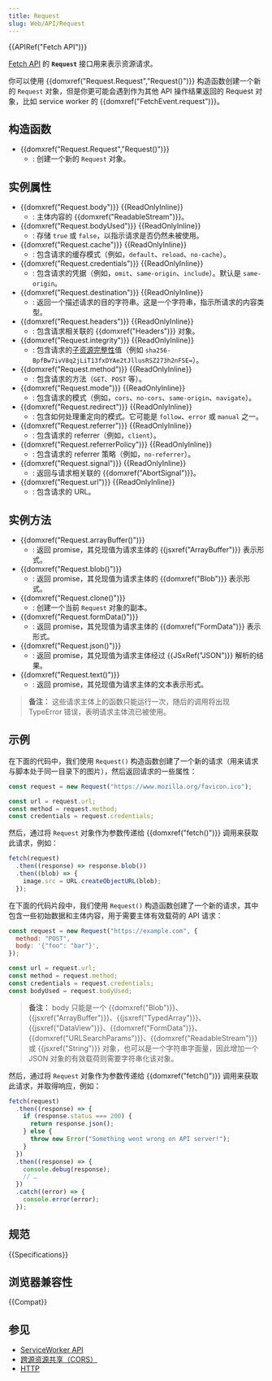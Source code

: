 ```yaml
---
title: Request
slug: Web/API/Request
---
```


{{APIRef("Fetch API")}}

[Fetch API](/zh-CN/docs/Web/API/Fetch_API) 的 **`Request`** 接口用来表示资源请求。

你可以使用 {{domxref("Request.Request","Request()")}} 构造函数创建一个新的 `Request` 对象，但是你更可能会遇到作为其他 API 操作结果返回的 Request 对象，比如 service worker 的 {{domxref("FetchEvent.request")}}。

## 构造函数

- {{domxref("Request.Request","Request()")}}
  - : 创建一个新的 `Request` 对象。

## 实例属性

- {{domxref("Request.body")}} {{ReadOnlyInline}}
  - : 主体内容的 {{domxref("ReadableStream")}}。
- {{domxref("Request.bodyUsed")}} {{ReadOnlyInline}}
  - : 存储 `true` 或 `false`，以指示请求是否仍然未被使用。
- {{domxref("Request.cache")}} {{ReadOnlyInline}}
  - : 包含请求的缓存模式（例如，`default`、`reload`、`no-cache`）。
- {{domxref("Request.credentials")}} {{ReadOnlyInline}}
  - : 包含请求的凭据（例如，`omit`、`same-origin`、`include`）。默认是 `same-origin`。
- {{domxref("Request.destination")}} {{ReadOnlyInline}}
  - : 返回一个描述请求的目的字符串。这是一个字符串，指示所请求的内容类型。
- {{domxref("Request.headers")}} {{ReadOnlyInline}}
  - : 包含请求相关联的 {{domxref("Headers")}} 对象。
- {{domxref("Request.integrity")}} {{ReadOnlyInline}}
  - : 包含请求的[子资源完整性](/zh-CN/docs/Web/Security/Subresource_Integrity)值（例如 `sha256-BpfBw7ivV8q2jLiT13fxDYAe2tJllusRSZ273h2nFSE=`）。
- {{domxref("Request.method")}} {{ReadOnlyInline}}
  - : 包含请求的方法（`GET`、`POST` 等）。
- {{domxref("Request.mode")}} {{ReadOnlyInline}}
  - : 包含请求的模式（例如，`cors`、`no-cors`、`same-origin`、`navigate`）。
- {{domxref("Request.redirect")}} {{ReadOnlyInline}}
  - : 包含如何处理重定向的模式。它可能是 `follow`、`error` 或 `manual` 之一。
- {{domxref("Request.referrer")}} {{ReadOnlyInline}}
  - : 包含请求的 referrer（例如，`client`）。
- {{domxref("Request.referrerPolicy")}} {{ReadOnlyInline}}
  - : 包含请求的 referrer 策略（例如，`no-referrer`）。
- {{domxref("Request.signal")}} {{ReadOnlyInline}}
  - : 返回与请求相关联的 {{domxref("AbortSignal")}}。
- {{domxref("Request.url")}} {{ReadOnlyInline}}
  - : 包含请求的 URL。

## 实例方法

- {{domxref("Request.arrayBuffer()")}}
  - : 返回 promise，其兑现值为请求主体的 {{jsxref("ArrayBuffer")}} 表示形式。
- {{domxref("Request.blob()")}}
  - : 返回 promise，其兑现值为请求主体的 {{domxref("Blob")}} 表示形式。
- {{domxref("Request.clone()")}}
  - : 创建一个当前 `Request` 对象的副本。
- {{domxref("Request.formData()")}}
  - : 返回 promise，其兑现值为请求主体的 {{domxref("FormData")}} 表示形式。
- {{domxref("Request.json()")}}
  - : 返回 promise，其兑现值为请求主体经过 {{JSxRef("JSON")}} 解析的结果。
- {{domxref("Request.text()")}}
  - : 返回 promise，其兑现值为请求主体的文本表示形式。

> **备注：** 这些请求主体上的函数只能运行一次，随后的调用将出现 TypeError 错误，表明请求主体流已被使用。

## 示例

在下面的代码中，我们使用 `Request()` 构造函数创建了一个新的请求（用来请求与脚本处于同一目录下的图片），然后返回请求的一些属性：

```js
const request = new Request("https://www.mozilla.org/favicon.ico");

const url = request.url;
const method = request.method;
const credentials = request.credentials;
```

然后，通过将 `Request` 对象作为参数传递给 {{domxref("fetch()")}} 调用来获取此请求，例如：

```js
fetch(request)
  .then((response) => response.blob())
  .then((blob) => {
    image.src = URL.createObjectURL(blob);
  });
```

在下面的代码片段中，我们使用 `Request()` 构造函数创建了一个新的请求，其中包含一些初始数据和主体内容，用于需要主体有效载荷的 API 请求：

```js
const request = new Request("https://example.com", {
  method: "POST",
  body: '{"foo": "bar"}',
});

const url = request.url;
const method = request.method;
const credentials = request.credentials;
const bodyUsed = request.bodyUsed;
```

> **备注：** body 只能是一个 {{domxref("Blob")}}、{{jsxref("ArrayBuffer")}}、{{jsxref("TypedArray")}}、{{jsxref("DataView")}}、{{domxref("FormData")}}、{{domxref("URLSearchParams")}}、{{domxref("ReadableStream")}} 或 {{jsxref("String")}} 对象，也可以是一个字符串字面量，因此增加一个 JSON 对象的有效载荷则需要字符串化该对象。

然后，通过将 `Request` 对象作为参数传递给 {{domxref("fetch()")}} 调用来获取此请求，并取得响应，例如：

```js
fetch(request)
  .then((response) => {
    if (response.status === 200) {
      return response.json();
    } else {
      throw new Error("Something went wrong on API server!");
    }
  })
  .then((response) => {
    console.debug(response);
    // …
  })
  .catch((error) => {
    console.error(error);
  });
```

## 规范

{{Specifications}}

## 浏览器兼容性

{{Compat}}

## 参见

- [ServiceWorker API](/zh-CN/docs/Web/API/Service_Worker_API)
- [跨源资源共享（CORS）](/zh-CN/docs/Web/HTTP/CORS)
- [HTTP](/zh-CN/docs/Web/HTTP)
